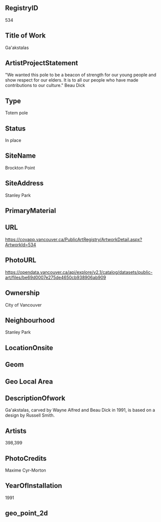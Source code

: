 ## ﻿RegistryID
534

## Title of Work
Ga'akstalas

## ArtistProjectStatement
"We wanted this pole to be a beacon of strength for our young people and show respect for our elders. It is to all our people who have made contributions to our culture." Beau Dick

## Type
Totem pole

## Status
In place

## SiteName
Brockton Point

## SiteAddress
Stanley Park

## PrimaryMaterial


## URL
https://covapp.vancouver.ca/PublicArtRegistry/ArtworkDetail.aspx?ArtworkId=534

## PhotoURL
https://opendata.vancouver.ca/api/explore/v2.1/catalog/datasets/public-art/files/be69d0007e275de4650cb938906ab909

## Ownership
City of Vancouver

## Neighbourhood
Stanley Park

## LocationOnsite


## Geom


## Geo Local Area


## DescriptionOfwork
Ga'akstalas, carved by Wayne Alfred and Beau Dick in 1991, is based on a design by Russell Smith.

## Artists
398,399

## PhotoCredits
Maxime Cyr-Morton

## YearOfInstallation
1991

## geo_point_2d


